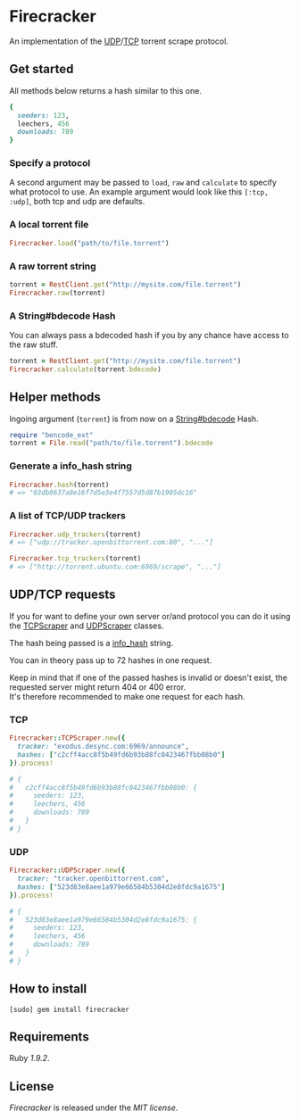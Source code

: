 # Firecracker

An implementation of the [UDP](http://bittorrent.org/beps/bep_0015.html)/[TCP](http://wiki.theory.org/BitTorrentSpecification#Tracker_.27scrape.27_Convention) torrent scrape protocol.

## Get started

All methods below returns a hash similar to this one.

``` ruby
{
  seeders: 123,
  leechers, 456
  downloads: 789
}
```

### Specify a protocol

A second argument may be passed to `load`, `raw` and `calculate` to specify what protocol to use.
An example argument would look like this `[:tcp, :udp]`, both tcp and udp are defaults.

### A local torrent file

``` ruby
Firecracker.load("path/to/file.torrent")
```

### A raw torrent string

``` ruby
torrent = RestClient.get("http://mysite.com/file.torrent")
Firecracker.raw(torrent)
```

### A String#bdecode Hash

You can always pass a bdecoded hash if you by any chance have access to the raw stuff.

``` ruby
torrent = RestClient.get("http://mysite.com/file.torrent")
Firecracker.calculate(torrent.bdecode)
```

## Helper methods

Ingoing argument (`torrent`) is from now on a [String#bdecode](https://github.com/naquad/bencode_ext) Hash.

``` ruby
require "bencode_ext"
torrent = File.read("path/to/file.torrent").bdecode
```

### Generate a info_hash string

``` ruby
Firecracker.hash(torrent)
# => "03db8637a8e16f7d5e3e4f7557d5d87b1905dc16"
```

### A list of TCP/UDP trackers

``` ruby
Firecracker.udp_trackers(torrent)
# => ["udp://tracker.openbittorrent.com:80", "..."]

Firecracker.tcp_trackers(torrent)
# => ["http://torrent.ubuntu.com:6969/scrape", "..."]
```

## UDP/TCP requests

If you for want to define your own server or/and protocol you can do it using the [TCPScraper](https://github.com/oleander/firecracker/blob/master/lib/firecracker/tcp_scraper.rb) and [UDPScraper](https://github.com/oleander/firecracker/blob/master/lib/firecracker/udp_scraper.rb) classes.

The hash being passed is a [info_hash](http://wiki.theory.org/BitTorrent_Tracker_Protocol) string.

You can in theory pass up to 72 hashes in one request.

Keep in mind that if one of the passed hashes is invalid or doesn't exist, the requested server might return 404 or 400 error.  
It's therefore recommended to make one request for each hash. 

### TCP

``` ruby
Firecracker::TCPScraper.new({
  tracker: "exodus.desync.com:6969/announce",
  hashes: ["c2cff4acc8f5b49fd6b93b88fc0423467fbb08b0"]
}).process!

# {
#   c2cff4acc8f5b49fd6b93b88fc0423467fbb08b0: {
#     seeders: 123,
#     leechers, 456
#     downloads: 789
#   }
# }
```

### UDP

``` ruby
Firecracker::UDPScraper.new({
  tracker: "tracker.openbittorrent.com",
  hashes: ["523d83e8aee1a979e66584b5304d2e8fdc9a1675"]
}).process!

# {
#   523d83e8aee1a979e66584b5304d2e8fdc9a1675: {
#     seeders: 123,
#     leechers, 456
#     downloads: 789
#   }
# }
```

## How to install

    [sudo] gem install firecracker

## Requirements

Ruby *1.9.2*.

## License

*Firecracker* is released under the *MIT license*.